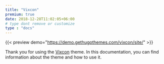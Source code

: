 ```yaml
---
title: "Vixcon"
premium: true
date: 2018-12-28T11:02:05+06:00 
# type dont remove or customize
type : "docs"
---
```


{{< preview demo="https://demo.gethugothemes.com/vixcon/site/" >}}

Thank you for using the [Vixcon](https://gethugothemes.com/products/vixcon-hugo/) theme. In this documentation, you can find information about the theme and how to use it.
